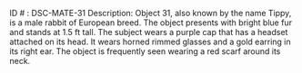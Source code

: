 ID # : DSC-MATE-31
Description: Object 31, also known by the name Tippy, is a male rabbit of European breed. The object presents with bright blue fur and stands at 1.5 ft tall. The subject wears a purple cap that has a headset attached on its head. It wears horned rimmed glasses and a gold earring in its right ear. The object is frequently seen wearing a red scarf around its neck. 